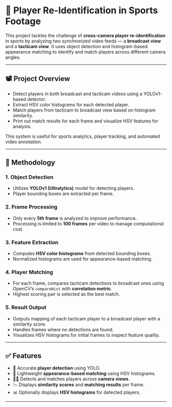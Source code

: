 # 🎯 Player Re-Identification in Sports Footage

This project tackles the challenge of **cross-camera player re-identification** in sports by analyzing two synchronized video feeds — a **broadcast view** and a **tacticam view**. It uses object detection and histogram-based appearance matching to identify and match players across different camera angles.

---

## 📽️ Project Overview

- Detect players in both broadcast and tacticam videos using a YOLOv1-based detector.
- Extract HSV color histograms for each detected player.
- Match players from tacticam to broadcast view based on histogram similarity.
- Print out match results for each frame and visualize HSV features for analysis.

This system is useful for sports analytics, player tracking, and automated video annotation.

---

## 🧠 Methodology

### 1. Object Detection
- Utilizes **YOLOv1 (Ultralytics)** model for detecting players.
- Player bounding boxes are extracted per frame.

### 2. Frame Processing
- Only every **5th frame** is analyzed to improve performance.
- Processing is limited to **100 frames** per video to manage computational cost.

### 3. Feature Extraction
- Computes **HSV color histograms** from detected bounding boxes.
- Normalized histograms are used for appearance-based matching.

### 4. Player Matching
- For each frame, compares tacticam detections to broadcast ones using OpenCV’s `compareHist` with **correlation metric**.
- Highest scoring pair is selected as the best match.

### 5. Result Output
- Outputs mapping of each tacticam player to a broadcast player with a similarity score.
- Handles frames where no detections are found.
- Visualizes HSV histograms for initial frames to inspect feature quality.

---

## ✅ Features

- 🧍 Accurate **player detection** using YOLO.
- 🧪 Lightweight **appearance-based matching** using HSV histograms.
- 🕵️‍♂️ Detects and matches players across **camera views**.
- 📉 Displays **similarity scores** and **matching results** per frame.
- 📊 Optionally displays **HSV histograms** for detected players.

---
